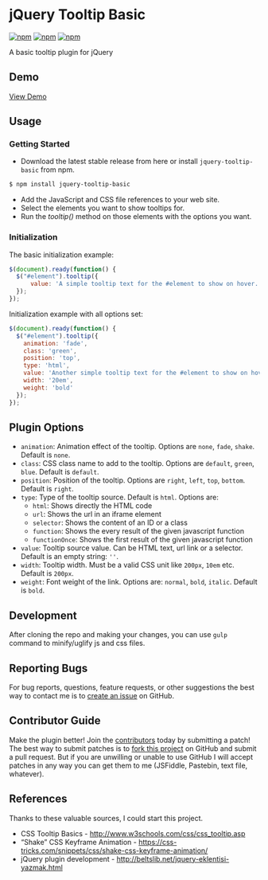 # jQuery Tooltip Basic

[![npm](https://img.shields.io/npm/v/jquery-tooltip-basic.svg?style=flat-square)](https://www.npmjs.com/package/jquery-tooltip-basic) [![npm](https://img.shields.io/npm/dt/jquery-tooltip-basic.svg?style=flat-square)](https://www.npmjs.com/package/jquery-tooltip-basic) [![npm](https://img.shields.io/npm/l/jquery-tooltip-basic.svg?style=flat-square)](https://www.npmjs.com/package/jquery-tooltip-basic)

A basic tooltip plugin for jQuery

## Demo
[View Demo](http://rencs.com/demo/jquery-tooltip-basic/)

## Usage
### Getting Started
* Download the latest stable release from here or install `jquery-tooltip-basic` from npm.
```bash
$ npm install jquery-tooltip-basic
```
* Add the JavaScript and CSS file references to your web site.
* Select the elements you want to show tooltips for.
* Run the *tooltip()* method on those elements with the options you want.

### Initialization
The basic initialization example:
```js
$(document).ready(function() {
  $("#element").tooltip({
      value: 'A simple tooltip text for the #element to show on hover.'
  });
});
```

Initialization example with all options set:
```js
$(document).ready(function() {
  $("#element").tooltip({
    animation: 'fade',
    class: 'green',
    position: 'top',
    type: 'html',
    value: 'Another simple tooltip text for the #element to show on hover.',
    width: '20em',
    weight: 'bold'
  });
});
```

## Plugin Options
- `animation`: Animation effect of the tooltip. Options are `none`, `fade`, `shake`. Default is `none`.
- `class`: CSS class name to add to the tooltip. Options are `default`, `green`, `blue`. Default is `default`.
- `position`: Position of the tooltip. Options are `right`, `left`, `top`, `bottom`. Default is `right`.
- `type`: Type of the tooltip source. Default is `html`. Options are:
  - `html`: Shows directly the HTML code
  - `url`: Shows the url in an iframe element
  - `selector`: Shows the content of an ID or a class
  - `function`: Shows the every result of the given javascript function
  - `functionOnce`: Shows the first result of the given javascript function
- `value`: Tooltip source value. Can be HTML text, url link or a selector. Default is an empty string: `''`.
- `width`: Tooltip width. Must be a valid CSS unit like `200px`, `10em` etc. Default is `200px`.
- `weight`: Font weight of the link. Options are: `normal`, `bold`, `italic`. Default is `bold`.

## Development
After cloning the repo and making your changes, you can use `gulp` command to minify/uglify js and css files.

## Reporting Bugs
For bug reports, questions, feature requests, or other suggestions the best way to contact me is to [create an issue][newissue] on GitHub.

[newissue]: https://github.com/pemre/jquery-tooltip-basic/issues/new

## Contributor Guide
Make the plugin better! Join the [contributors] today by submitting a patch! The best way to submit patches is to [fork this project][fork] on GitHub and submit a pull request. But if you are unwilling or unable to use GitHub I will accept patches in any way you can get them to me (JSFiddle, Pastebin, text file, whatever).

[contributors]: https://github.com/pemre/jquery-tooltip-basic/graphs/contributors
[fork]: https://github.com/pemre/jquery-tooltip-basic/fork

## References
Thanks to these valuable sources, I could start this project.

- CSS Tooltip Basics - http://www.w3schools.com/css/css_tooltip.asp
- “Shake” CSS Keyframe Animation - https://css-tricks.com/snippets/css/shake-css-keyframe-animation/
- jQuery plugin development - http://beltslib.net/jquery-eklentisi-yazmak.html